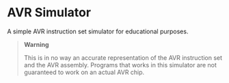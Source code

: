 # AVR Simulator
A simple AVR instruction set simulator for educational purposes.

> **Warning**
>
> This is in no way an accurate representation of the AVR instruction set and
> the AVR assembly. Programs that works in this simulator are not guaranteed to
> work on an actual AVR chip.
